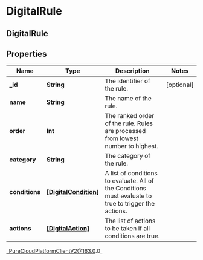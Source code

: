 # DigitalRule

## DigitalRule

## Properties

|Name | Type | Description | Notes|
|------------ | ------------- | ------------- | -------------|
| **_id** | **String** | The identifier of the rule. | [optional] |
| **name** | **String** | The name of the rule. | |
| **order** | **Int** | The ranked order of the rule. Rules are processed from lowest number to highest. | |
| **category** | **String** | The category of the rule. | |
| **conditions** | [**[DigitalCondition]**](DigitalCondition) | A list of conditions to evaluate. All of the Conditions must evaluate to true to trigger the actions. | |
| **actions** | [**[DigitalAction]**](DigitalAction) | The list of actions to be taken if all conditions are true. | |



_PureCloudPlatformClientV2@163.0.0_
